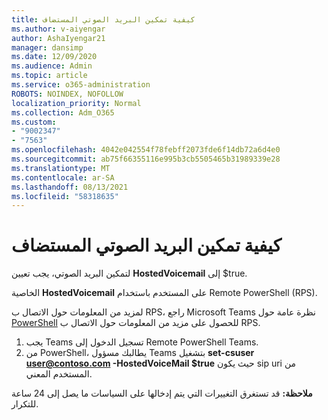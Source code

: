 ```yaml
---
title: كيفية تمكين البريد الصوتي المستضاف
ms.author: v-aiyengar
author: AshaIyengar21
manager: dansimp
ms.date: 12/09/2020
ms.audience: Admin
ms.topic: article
ms.service: o365-administration
ROBOTS: NOINDEX, NOFOLLOW
localization_priority: Normal
ms.collection: Adm_O365
ms.custom:
- "9002347"
- "7563"
ms.openlocfilehash: 4042e042554f78febff2073fde6f14db72a6d4e0
ms.sourcegitcommit: ab75f66355116e995b3cb5505465b31989339e28
ms.translationtype: MT
ms.contentlocale: ar-SA
ms.lasthandoff: 08/13/2021
ms.locfileid: "58318635"
---
```

# <a name="how-to-enable-hosted-voicemail"></a>كيفية تمكين البريد الصوتي المستضاف

لتمكين البريد الصوتي، يجب تعيين **HostedVoicemail** إلى $true.

الخاصية **HostedVoicemail** على المستخدم باستخدام Remote PowerShell (RPS).

لمزيد من المعلومات حول الاتصال ب RPS، راجع Microsoft Teams نظرة عامة حول [PowerShell](https://docs.microsoft.com/microsoftteams/teams-powershell-overview) للحصول على مزيد من المعلومات حول الاتصال ب RPS.

1. يجب Teams تسجيل الدخول إلى Remote PowerShell Teams.
1. من PowerShell، يطالبك مسؤول Teams بتشغيل **set-csuser user@contoso.com -HostedVoiceMail $true** حيث يكون sip uri من المستخدم المعني.

**ملاحظة:** قد تستغرق التغييرات التي يتم إدخالها على السياسات ما يصل إلى 24 ساعة للتكرار.
